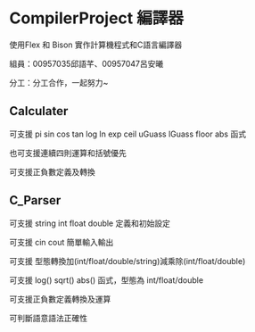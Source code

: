 # CompilerProject 編譯器
使用Flex 和 Bison 實作計算機程式和C語言編譯器

組員：00957035邱語芊、00957047呂安曦

分工：分工合作，一起努力~


## Calculater
可支援 pi sin cos tan log ln exp ceil uGuass lGuass floor abs 函式

也可支援連續四則運算和括號優先

可支援正負數定義及轉換

## C_Parser
可支援 string int float double 定義和初始設定

可支援 cin cout 簡單輸入輸出

可支援 型態轉換加(int/float/double/string)減乘除(int/float/double)

可支援 log() sqrt() abs() 函式，型態為 int/float/double

可支援正負數定義轉換及運算

可判斷語意語法正確性
